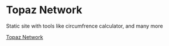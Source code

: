 # Topaz Network

Static site with tools like circumfrence calculator, and many more

[Topaz Network](https://itsprobablyjackson.github.io)